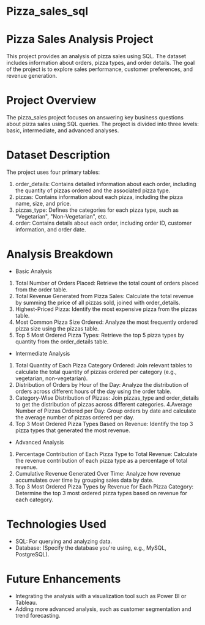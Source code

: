 # Pizza_sales_sql
# Pizza Sales Analysis Project
This project provides an analysis of pizza sales using SQL. The dataset includes information about orders, pizza types, and order details. The goal of the project is to explore sales performance, customer preferences, and revenue generation.
# Project Overview
The pizza_sales project focuses on answering key business questions about pizza sales using SQL queries. The project is divided into three levels: basic, intermediate, and advanced analyses.
# Dataset Description
The project uses four primary tables:
1. order_details: Contains detailed information about each order, including the quantity of pizzas ordered and the associated pizza type.
2. pizzas: Contains information about each pizza, including the pizza name, size, and price.
3. pizzas_type: Defines the categories for each pizza type, such as "Vegetarian", "Non-Vegetarian", etc.
4. order: Contains details about each order, including order ID, customer information, and order date.
# Analysis Breakdown
+ Basic Analysis
1. Total Number of Orders Placed: Retrieve the total count of orders placed from the order table.
2. Total Revenue Generated from Pizza Sales: Calculate the total revenue by summing the price of all pizzas sold, joined with order_details.
3. Highest-Priced Pizza: Identify the most expensive pizza from the pizzas table.
4. Most Common Pizza Size Ordered: Analyze the most frequently ordered pizza size using the pizzas table.
5. Top 5 Most Ordered Pizza Types: Retrieve the top 5 pizza types by quantity from the order_details table.
+ Intermediate Analysis
1. Total Quantity of Each Pizza Category Ordered: Join relevant tables to calculate the total quantity of pizzas ordered per category (e.g., vegetarian, non-vegetarian).
2. Distribution of Orders by Hour of the Day: Analyze the distribution of orders across different hours of the day using the order table.
3. Category-Wise Distribution of Pizzas: Join pizzas_type and order_details to get the distribution of pizzas across different categories.
4.Average Number of Pizzas Ordered per Day: Group orders by date and calculate the average number of pizzas ordered per day.
5. Top 3 Most Ordered Pizza Types Based on Revenue: Identify the top 3 pizza types that generated the most revenue.
+ Advanced Analysis
1. Percentage Contribution of Each Pizza Type to Total Revenue: Calculate the revenue contribution of each pizza type as a percentage of total revenue.
2. Cumulative Revenue Generated Over Time: Analyze how revenue accumulates over time by grouping sales data by date.
3. Top 3 Most Ordered Pizza Types by Revenue for Each Pizza Category: Determine the top 3 most ordered pizza types based on revenue for each category.
# Technologies Used
+ SQL: For querying and analyzing data.
+ Database: (Specify the database you're using, e.g., MySQL, PostgreSQL).
# Future Enhancements
+ Integrating the analysis with a visualization tool such as Power BI or Tableau.
+ Adding more advanced analysis, such as customer segmentation and trend forecasting.





















